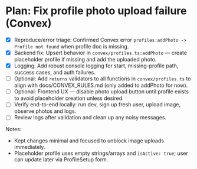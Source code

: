 # Plan: Fix profile photo upload failure (Convex)

- [x] Reproduce/error triage: Confirmed Convex error `profiles:addPhoto -> Profile not found` when profile doc is missing.
- [x] Backend fix: Upsert behavior in `convex/profiles.ts:addPhoto` — create placeholder profile if missing and add the uploaded photo.
- [x] Logging: Add robust console logging for start, missing-profile path, success cases, and auth failures.
- [ ] Optional: Add `returns` validators to all functions in `convex/profiles.ts` to align with docs/CONVEX_RULES.md (only added to addPhoto for now).
- [ ] Optional: Frontend UX — disable photo upload button until profile exists to avoid placeholder creation unless desired.
- [ ] Verify end-to-end locally: run dev, sign up fresh user, upload image, observe photos and logs.
- [ ] Review logs after validation and clean up any noisy messages.

Notes:
- Kept changes minimal and focused to unblock image uploads immediately.
- Placeholder profile uses empty strings/arrays and `isActive: true`; user can update later via ProfileSetup form.

